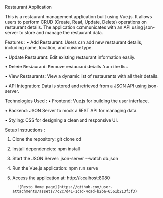 Restaurant Application

This is a restaurant management application built using Vue.js. 
It allows users to perform CRUD (Create, Read, Update, Delete) operations on restaurant details.
The application communicates with an API using json-server to store and manage the restaurant data.

Features :
• Add Restaurant: Users can add new restaurant details, including name, location, and cuisine type.

• Update Restaurant: Edit existing restaurant information easily.

• Delete Restaurant: Remove restaurant details from the list.

• View Restaurants: View a dynamic list of restaurants with all their details.

• API Integration: Data is stored and retrieved from a JSON API using json-server.


Technologies Used :
• Frontend: Vue.js for building the user interface.

• Backend: JSON Server to mock a REST API for managing data.

• Styling: CSS for designing a clean and responsive UI.


Setup Instructions :
1. Clone the repository:
    git clone <repository-url>
    cd <repository-folder>

2. Install dependencies:
    npm install

3. Start the JSON Server:
    json-server --watch db.json

4. Run the Vue.js application:
    npm run serve

5. Access the application at:
   http://localhost:8080

         ![Resto Home page](https://github.com/user-attachments/assets/7c2c7d41-1cad-4cad-b2ba-6561b213f3f3)


